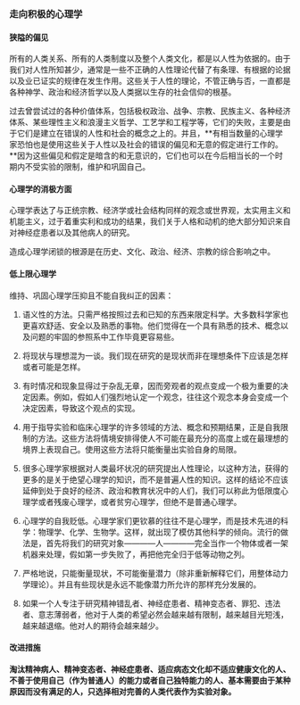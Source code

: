 ### 走向积极的心理学

#### 狭隘的偏见

所有的人类关系、所有的人类制度以及整个人类文化，都是以人性为依据的。由于我们对人性所知甚少，通常是一些不正确的人性理论代替了有条理、有根据的论据以及业已证实的规律在发生作用。这些关于人性的理论，不管正确与否，一直都是各种神学、政治和经济哲学以及人类据以生存的社会信仰的根基。

过去曾尝试过的各种价值体系，包括极权政治、战争、宗教、民族主义、各种经济体系、某些理性主义和浪漫主义哲学、工艺学和工程学等，它们的失败，主要是由于它们是建立在错误的人性和社会的概念之上的。并且，**有相当数量的心理学家恐怕也是使用这些关于人性以及社会的错误的偏见和无意的假定进行工作的。**因为这些偏见和假定是暗含的和无意识的，它们也可以在今后相当长的一个时期内不受实验的限制，维护和巩固自己。

#### 心理学的消极方面

心理学表达了与正统宗教、经济学或社会结构同样的观念或世界观，太实用主义和机能主义，过于着重实利和成功的结果，我们关于人格和动机的绝大部分知识来自对神经症患者以及其他病人的研究。

造成心理学闭锁的根源是在历史、文化、政治、经济、宗教的综合影响之中。

#### 低上限心理学

维持、巩固心理学压抑且不能自我纠正的因素：

1. 语义性的方法。只需严格按照过去和已知的东西来限定科学。大多数科学家也更喜欢舒适、安全以及熟悉的事物。他们觉得在一个具有熟悉的技术、概念以及问题的牢固的参照系中工作毕竟更容易些。

2. 将现状与理想混为一谈。我们现在研究的是现状而非在理想条件下应该是怎样或者可能是怎样。

3. 有时情况和现象显得过于杂乱无章，因而旁观者的观点变成一个极为重要的决定因素。例如，假如人们强烈地认定一个观念，往往这个观念本身会变成一个决定因素，导致这个观点的实现。

4. 用于指导实验和临床心理学的许多领域的方法、概念和预期结果，正是自我限制的方法。这些方法将情境安排得使人不可能在最充分的高度上或在最理想的境界上表现自己。使用这些方法将只能衡量出实验自身的局限。

5. 很多心理学家根据对人类最坏状况的研究提出人性理论，以这种方法，获得的更多的是关于绝望心理学的知识，而不是普遍人性的知识。这样的结论不应该延伸到处于良好的经济、政治和教育状况中的人们，我们可以称此为低限度心理学或者残废心理学，或者贫穷心理学，但绝不是普通心理学。

6. 心理学的自我贬低。心理学家们更钦慕的往往不是心理学，而是技术先进的科学：物理学、化学、生物学。这样，就出现了模仿其他科学的倾向。流行的做法是，首先将我们的研究对象————人————完全当作一个物体或者一架机器来处理，假如第一步失败了，再把他完全归于低等动物之列。

7. 严格地说，只能衡量现状，不可能衡量潜力（除非重新解释它们，用整体动力学理论）。并且有些现状是永远不能像潜力所允许的那样充分发展的。

8. 如果一个人专注于研究精神错乱者、神经症患者、精神变态者、罪犯、违法者、意志薄弱者，他对于人类的希望必然会越来越有限制，越来越目光短浅，越来越退缩。他对人的期待会越来越少。

#### 改进措施

**淘汰精神病人、精神变态者、神经症患者、适应病态文化却不适应健康文化的人、不善于使用自己（作为普通人）的能力或者自己独特能力的人、基本需要由于某种原因而没有满足的人，只选择相对完善的人类代表作为实验对象。**



